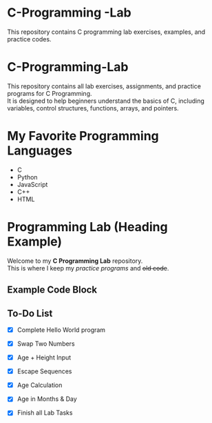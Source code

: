 # C-Programming -Lab
This repository contains C programming lab exercises, examples, and practice codes.

# C-Programming-Lab
This repository contains all lab exercises, assignments, and practice programs for C Programming.  
It is designed to help beginners understand the basics of C, including variables, control structures, functions, arrays, and pointers.

# My Favorite Programming Languages
- C
- Python
- JavaScript
- C++
- HTML

# Programming Lab (Heading Example)
Welcome to my **C Programming Lab** repository.  
This is where I keep my *practice programs* and ~~old code~~.  

## Example Code Block

## To-Do List
- [x] Complete Hello World program
- [x] Swap Two Numbers
- [x] Age + Height Input
- [x] Escape Sequences
- [x] Age Calculation
- [x] Age in Months & Day
- [x] Finish all Lab Tasks


